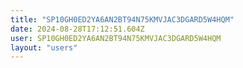 ```yaml
---
title: "SP10GH0ED2YA6AN2BT94N75KMVJAC3DGARD5W4HQM"
date: 2024-08-28T17:12:51.604Z
user: SP10GH0ED2YA6AN2BT94N75KMVJAC3DGARD5W4HQM
layout: "users"
---
```

    